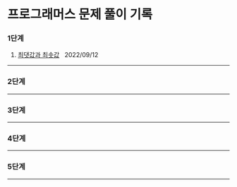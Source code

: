 # 프로그래머스 문제 풀이 기록
 
### 1단계
1. [최댓값과 최솟값](https://school.programmers.co.kr/learn/courses/30/lessons/12939) &nbsp; 2022/09/12
---
### 2단계

---
### 3단계
 
---
### 4단계
 
---

### 5단계

---
